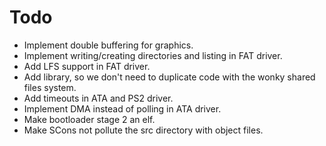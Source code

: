 # Todo
- Implement double buffering for graphics.
- Implement writing/creating directories and listing in FAT driver.
- Add LFS support in FAT driver.
- Add library, so we don't need to duplicate code with the wonky shared files system.
- Add timeouts in ATA and PS2 driver.
- Implement DMA instead of polling in ATA driver.
- Make bootloader stage 2 an elf.
- Make SCons not pollute the src directory with object files.
